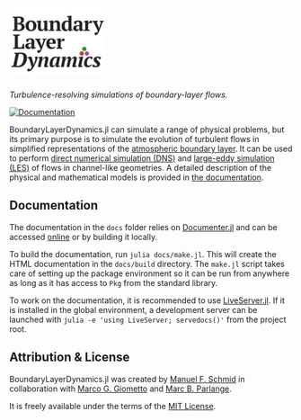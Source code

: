 # <img alt="BoundaryLayerDynamics.jl" src="./docs/src/assets/logo-vector.svg" height=120 />

*Turbulence-resolving simulations of boundary-layer flows.*

[![Documentation](https://img.shields.io/badge/🕮-Documentation-4063d8)](https://docs.mfsch.dev/BoundaryLayerDynamics.jl/)

BoundaryLayerDynamics.jl can simulate a range of physical problems, but its
primary purpose is to simulate the evolution of turbulent flows in simplified
representations of the [atmospheric boundary layer](https://en.wikipedia.org/wiki/Planetary_boundary_layer).
It can be used to perform [direct numerical simulation (DNS)](https://en.wikipedia.org/wiki/Direct_numerical_simulation) and [large-eddy simulation (LES)](https://en.wikipedia.org/wiki/Large_eddy_simulation) of flows in channel-like geometries.
A detailed description of the physical and mathematical models is provided in [the documentation](https://docs.mfsch.dev/BoundaryLayerDynamics.jl/).

## Documentation

The documentation in the `docs` folder relies on
[Documenter.jl](https://github.com/JuliaDocs/Documenter.jl) and can be accessed [online](https://docs.mfsch.dev/BoundaryLayerDynamics.jl/) or by building it locally.

To build the documentation, run `julia docs/make.jl`.
This will create the HTML documentation in the `docs/build` directory.
The `make.jl` script takes care of setting up the package environment so it can be run
from anywhere as long as it has access to `Pkg` from the standard library.

To work on the documentation, it is recommended to use
[LiveServer.jl](https://github.com/tlienart/LiveServer.jl).
If it is installed in the global environment, a development server can be
launched with `julia -e 'using LiveServer; servedocs()'` from the project root.

## Attribution & License

BoundaryLayerDynamics.jl was created by [Manuel F. Schmid](https://orcid.org/0000-0002-7880-9913) in collaboration with [Marco G. Giometto](https://orcid.org/0000-0001-9661-0599) and [Marc B. Parlange](https://orcid.org/0000-0001-6972-4371).

It is freely available under the terms of the [MIT License](./LICENSE.md).
